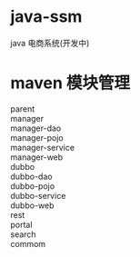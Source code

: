 # java-ssm
java 电商系统(开发中) 
# maven 模块管理
parent<br>
manager<br>
manager-dao<br>
manager-pojo<br>
manager-service<br>
manager-web<br>
dubbo<br>
dubbo-dao<br>
dubbo-pojo<br>
dubbo-service <br>
dubbo-web<br>
rest<br>
portal<br>
search<br>
commom<br>
